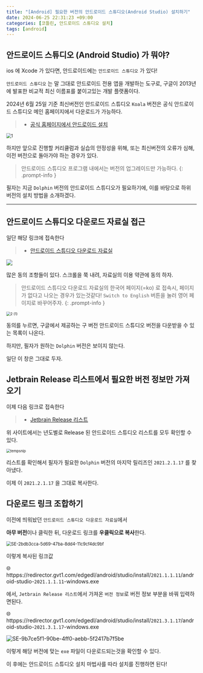 ```yaml
---
title: "[Android] 필요한 버전의 안드로이드 스튜디오(Android Studio) 설치하기"
date: 2024-06-25 22:31:23 +09:00
categories: [코틀린, 안드로이드 스튜디오 설치]
tags: [android]
---
```


## 안드로이드 스튜디오 (Android Studio) 가 뭐야?

ios 에 Xcode 가 있다면, 안드로이드에는 `안드로이드 스튜디오` 가 있다!

`안드로이드 스튜디오` 는 말 그대로 안드로이드 전용 앱을 개발하는 도구로, 구글이 2013년에 발표한 비교적 최신 이름표를 붙이고있는 개발 플랫폼이다.

2024년 6월 25일 기준 최신버전인 안드로이드 스튜디오 `Koala` 버전은 공식 안드로이드 스튜디오 메인 홈페이지에서 다운로드가 가능하다.

> * [공식 홈페이지에서 안드로이드 설치](https://developer.android.com/studio?hl=ko)

<img src="../images/2024-06-25/2024-06-25-테스트/1.PNG" alt="1" style="zoom:80%;" />

하지만 앞으로 진행할 커리큘럼과 실습의 안정성을 위해, 또는 최신버전의 오류가 심해, 이전 버전으로 돌아가야 하는 경우가 있다.

> 안드로이드 스튜디오 프로그램 내에서는 버전의 업그레이드만 가능하다.
{: .prompt-info }



필자는 지금 `Dolphin` 버전의 안드로이드 스튜디오가 필요하기에, 이를 바탕으로 하위 버전의 설치 방법을 소개하겠다.



___



## **안드로이드 스튜디오 다운로드 자료실 접근**

일단 해당 링크에 접속한다

> * [안드로이드 스튜디오 다운로드 자료실](https://developer.android.com/studio/archive)


![](../images/2024-06-25/2024-06-25-테스트/2.PNG)

많은 동의 조항들이 있다. 스크롤을 쭉 내려, 자료실의 이용 약관에 동의 하자.


> 안드로이드 스튜디오 다운로드 자료실의 한국어 페이지(=ko) 로 접속시, 페이지가 없다고 나오는 경우가 있는것같다! `Switch to English` 버튼을 눌러 영어 페이지로 바꾸어주자.
{: .prompt-info }




<img src="../images/2024-06-25/2024-06-25-테스트/2 (1).PNG" alt="2 (1)" style="zoom:67%;" />



동의를 누르면, 구글에서 제공하는 구 버전 안드로이드 스튜디오 버전을 다운받을 수 있는 목록이 나온다.

하지만, 필자가 원하는 `Dolphin` 버전은 보이지 않는다.

일단 이 창은 그대로 두자.



## ﻿**Jetbrain Release 리스트에서 필요한 버전 정보만 가져오기**

이제 다음 링크로 접속한다

> * [Jetbrain Release 리스트](https://plugins.jetbrains.com/docs/intellij/android-studio-releases-list.html#2024)

위 사이트에서는 년도별로 Release 된 안드로이드 스튜디오 리스트를 모두 확인할 수 있다.

<img src="../images/2024-06-25/2024-06-25-테스트/tempsnip.png" alt="tempsnip" style="zoom:67%;" />



리스트를 확인해서 필자가 필요한 `Dolphin` 버전의 마지막 릴리즈인 `2021.2.1.17`  를 찾아냈다.

이제 이 `2021.2.1.17` 을 그대로 복사한다.



## **다운로드 링크 조합하기**

이전에 띄워놨던 `안드로이드 스튜디오 다운로드 자료실`에서

**아무 버전**이나 클릭한 뒤, 다운로드 링크를 **우클릭으로 복사**한다.

<img src="../images/2024-06-25/2024-06-25-테스트/SE-2bdb3cca-5d69-47ba-8dd4-11c9cf4dc9bf.png" alt="SE-2bdb3cca-5d69-47ba-8dd4-11c9cf4dc9bf" style="zoom:80%;" />

이렇게 복사된 링크값

🌐 httpps://redirector.gvt1.com/edgedl/android/studio/install/`2021.1.1.11`/android-studio-`2021.1.1.11`-windows.exe



에서, `Jetbrain Release 리스트`에서 가져온 `버전 정보`로 버전 정보 부분을 바꿔 입력하면된다.



🌐 httpps://redirector.gvt1.com/edgedl/android/studio/install/`2021.3.1.17`/android-studio-`2021.3.1.17`-windows.exe




![SE-9b7ce5f1-90be-4ff0-aebb-5f2417b7f5be](../images/2024-06-25/2024-06-25-테스트/SE-9b7ce5f1-90be-4ff0-aebb-5f2417b7f5be.png)

이렇게 해당 버전에 맞는 `exe` 파일이 다운로드되는것을 확인할 수 있다.

이 후에는 안드로이드 스튜디오 설치 마법사를 따라 설치를 진행하면 된다!